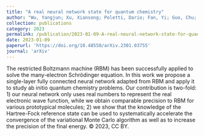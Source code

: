 ```yaml
---
title: "A real neural network state for quantum chemistry"
author: "Wu, Yangjun; Xu, Xiansong; Poletti, Dario; Fan, Yi; Guo, Chu; Shang, Honghui"
collection: publications
category: 2023
permalink: /publication/2023-01-09-A-real-neural-network-state-for-quantum-chemistry
date: 2023-01-09
paperurl: 'https://doi.org/10.48550/arXiv.2301.03755'
journal: 'arXiv'
---
```


The restricted Boltzmann machine (RBM) has been successfully applied to solve the many-electron Schrödinger equation. In this work we propose a single-layer fully connected neural network adapted from RBM and apply it to study ab initio quantum chemistry problems. Our contribution is two-fold: 1) our neural network only uses real numbers to represent the real electronic wave function, while we obtain comparable precision to RBM for various prototypical molecules; 2) we show that the knowledge of the Hartree-Fock reference state can be used to systematically accelerate the convergence of the variational Monte Carlo algorithm as well as to increase the precision of the final energy. © 2023, CC BY.
